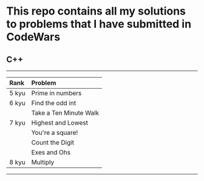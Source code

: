 # This repo contains all my solutions to problems that I have submitted in CodeWars

## C++
---
| Rank | Problem |
| :--- | :--- |
| 5 kyu | Prime in numbers |
| 6 kyu | Find the odd int |
|  | Take a Ten Minute Walk |
| 7 kyu | Highest and Lowest |
|  | You're a square! |
|  | Count the Digit |
|  | Exes and Ohs |
| 8 kyu | Multiply |
---
